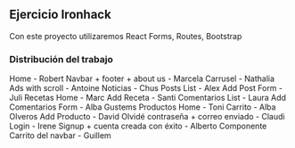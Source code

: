 ## Ejercicio Ironhack

Con este proyecto utilizaremos React Forms, Routes, Bootstrap


### Distribución del trabajo

Home - Robert
Navbar + footer + about us - Marcela
Carrusel - Nathalia
Ads with scroll - Antoine
Noticias - Chus
Posts List - Alex
Add Post Form - Juli
Recetas Home - Marc
Add Receta - Santi
Comentarios List - Laura
Add Comentarios Form - Alba Gustems
Productos Home - Toni
Carrito - Alba Olveros
Add Producto - David
Olvidé contraseña + correo enviado - Claudi
Login - Irene
Signup + cuenta creada con éxito - Alberto
Componente Carrito del navbar - Guillem

